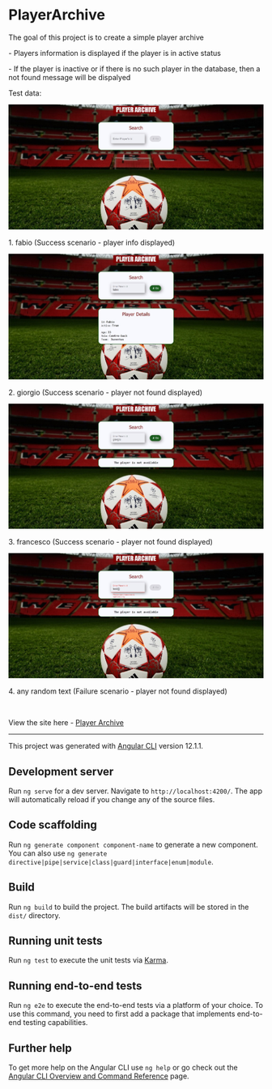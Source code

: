 # PlayerArchive
<p>The goal	of this	project	is to create a simple player archive</p>
<p>- Players information is displayed if the player is in active status</p>
<p>- If the player is inactive or if there is no such player in the database, then a not found message will be dispalyed</p>
<p> Test data: </p>
<img alt="Fanding page" src="src/assets/images/landing page.jpeg"/>
<p> 1. fabio (Success scenario - player info displayed)</p>
<img alt="Fabio serach result" src="src/assets/images/fabio.jpeg"/>
<p> 2. giorgio (Success scenario - player not found displayed)</p>
<img alt="Giorgio search result" src="src/assets/images/giorgio.jpeg"/>
<p> 3. francesco (Success scenario - player not found displayed)</p>
<img alt="Random text with validation" src="src/assets/images/test+validation.jpeg"/>
<p> 4. any random text (Failure scenario - player not found displayed) </p>
<br/>
<p> View the site here - <a target="_blank" href="https://divyabharathimanimaran.github.io/web-home-task">Player Archive</a></p>

<hr>

This project was generated with [Angular CLI](https://github.com/angular/angular-cli) version 12.1.1.

## Development server

Run `ng serve` for a dev server. Navigate to `http://localhost:4200/`. The app will automatically reload if you change any of the source files.

## Code scaffolding

Run `ng generate component component-name` to generate a new component. You can also use `ng generate directive|pipe|service|class|guard|interface|enum|module`.

## Build

Run `ng build` to build the project. The build artifacts will be stored in the `dist/` directory.

## Running unit tests

Run `ng test` to execute the unit tests via [Karma](https://karma-runner.github.io).

## Running end-to-end tests

Run `ng e2e` to execute the end-to-end tests via a platform of your choice. To use this command, you need to first add a package that implements end-to-end testing capabilities.

## Further help

To get more help on the Angular CLI use `ng help` or go check out the [Angular CLI Overview and Command Reference](https://angular.io/cli) page.
